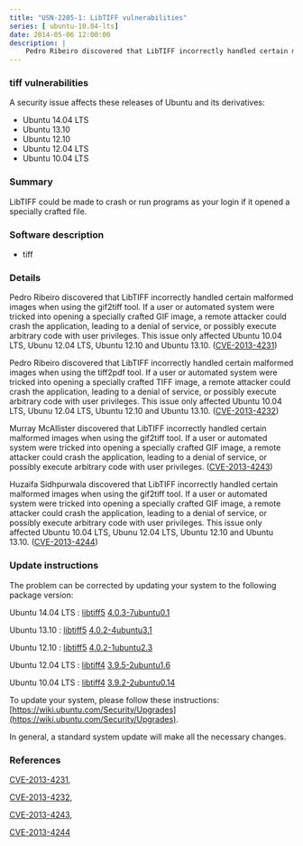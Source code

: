 ```yaml
---
title: "USN-2205-1: LibTIFF vulnerabilities"
series: [ ubuntu-10.04-lts]
date: 2014-05-06 12:00:00
description: |
    Pedro Ribeiro discovered that LibTIFF incorrectly handled certain malformed images when using the gif2tiff tool. If a user or automated system were tricked into opening a specially crafted GIF image, a remote attacker could crash the application, leading to a denial of service, or possibly execute arbitrary code with user privileges. This issue only affected Ubuntu 10.04 LTS, Ubunu 12.04 LTS, Ubuntu 12.10 and Ubuntu 13.10. ([CVE-2013-4231](http://people.ubuntu.com/~ubuntu-security/cve/CVE-2013-4231))
--- 
```

 
 


### tiff vulnerabilities

A security issue affects these releases of Ubuntu and its derivatives:

* Ubuntu 14.04 LTS
* Ubuntu 13.10
* Ubuntu 12.10
* Ubuntu 12.04 LTS
* Ubuntu 10.04 LTS

### Summary

LibTIFF could be made to crash or run programs as your login if it opened a specially crafted file.

### Software description

* tiff 

### Details

Pedro Ribeiro discovered that LibTIFF incorrectly handled certain malformed images when using the gif2tiff tool. If a user or automated system were tricked into opening a specially crafted GIF image, a remote attacker could crash the application, leading to a denial of service, or possibly execute arbitrary code with user privileges. This issue only affected Ubuntu 10.04 LTS, Ubunu 12.04 LTS, Ubuntu 12.10 and Ubuntu 13.10. ([CVE-2013-4231](http://people.ubuntu.com/~ubuntu-security/cve/CVE-2013-4231))

Pedro Ribeiro discovered that LibTIFF incorrectly handled certain malformed images when using the tiff2pdf tool. If a user or automated system were tricked into opening a specially crafted TIFF image, a remote attacker could crash the application, leading to a denial of service, or possibly execute arbitrary code with user privileges. This issue only affected Ubuntu 10.04 LTS, Ubunu 12.04 LTS, Ubuntu 12.10 and Ubuntu 13.10. ([CVE-2013-4232](http://people.ubuntu.com/~ubuntu-security/cve/CVE-2013-4232))

Murray McAllister discovered that LibTIFF incorrectly handled certain malformed images when using the gif2tiff tool. If a user or automated system were tricked into opening a specially crafted GIF image, a remote attacker could crash the application, leading to a denial of service, or possibly execute arbitrary code with user privileges. ([CVE-2013-4243](http://people.ubuntu.com/~ubuntu-security/cve/CVE-2013-4243))

Huzaifa Sidhpurwala discovered that LibTIFF incorrectly handled certain malformed images when using the gif2tiff tool. If a user or automated system were tricked into opening a specially crafted GIF image, a remote attacker could crash the application, leading to a denial of service, or possibly execute arbitrary code with user privileges. This issue only affected Ubuntu 10.04 LTS, Ubunu 12.04 LTS, Ubuntu 12.10 and Ubuntu 13.10. ([CVE-2013-4244](http://people.ubuntu.com/~ubuntu-security/cve/CVE-2013-4244)) 

### Update instructions

The problem can be corrected by updating your system to the following package version:

Ubuntu 14.04 LTS
 : [libtiff5](https://launchpad.net/ubuntu/+source/tiff) <span> [4.0.3-7ubuntu0.1](https://launchpad.net/ubuntu/+source/tiff/4.0.3-7ubuntu0.1) </span> 

Ubuntu 13.10
 : [libtiff5](https://launchpad.net/ubuntu/+source/tiff) <span> [4.0.2-4ubuntu3.1](https://launchpad.net/ubuntu/+source/tiff/4.0.2-4ubuntu3.1) </span> 

Ubuntu 12.10
 : [libtiff5](https://launchpad.net/ubuntu/+source/tiff) <span> [4.0.2-1ubuntu2.3](https://launchpad.net/ubuntu/+source/tiff/4.0.2-1ubuntu2.3) </span> 

Ubuntu 12.04 LTS
 : [libtiff4](https://launchpad.net/ubuntu/+source/tiff) <span> [3.9.5-2ubuntu1.6](https://launchpad.net/ubuntu/+source/tiff/3.9.5-2ubuntu1.6) </span> 

Ubuntu 10.04 LTS
 : [libtiff4](https://launchpad.net/ubuntu/+source/tiff) <span> [3.9.2-2ubuntu0.14](https://launchpad.net/ubuntu/+source/tiff/3.9.2-2ubuntu0.14) </span> 

To update your system, please follow these instructions: [https://wiki.ubuntu.com/Security/Upgrades](https://wiki.ubuntu.com/Security/Upgrades).

In general, a standard system update will make all the necessary changes. 

### References

 
 [CVE-2013-4231](http://people.ubuntu.com/~ubuntu-security/cve/CVE-2013-4231), 

 [CVE-2013-4232](http://people.ubuntu.com/~ubuntu-security/cve/CVE-2013-4232), 

 [CVE-2013-4243](http://people.ubuntu.com/~ubuntu-security/cve/CVE-2013-4243), 

 [CVE-2013-4244](http://people.ubuntu.com/~ubuntu-security/cve/CVE-2013-4244)
 

